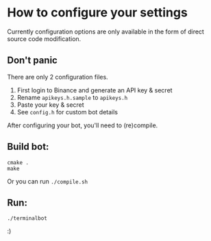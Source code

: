 ﻿# How to configure your settings

Currently configuration options are only available in the form of direct source code modification.

## Don't panic

There are only 2 configuration files.

1. First login to Binance and generate an API key & secret
2. Rename `apikeys.h.sample` to `apikeys.h`
3. Paste your key & secret
4. See `config.h` for custom bot details

After configuring your bot, you'll need to (re)compile.

## Build  bot:
```
cmake .
make
```

Or you can run `./compile.sh`

## Run:

```
./terminalbot
```

:)


